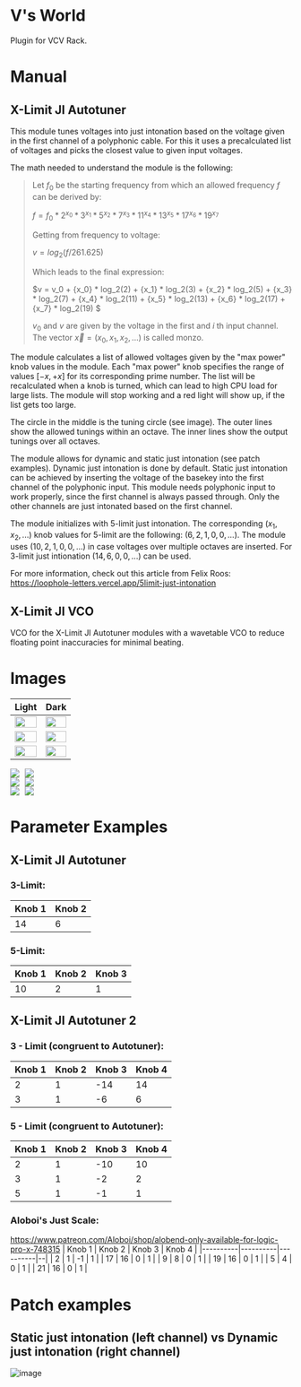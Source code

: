 # V's World
Plugin for VCV Rack.

# Manual

## X-Limit JI Autotuner
This module tunes voltages into just intonation based on the voltage given in the first channel of a polyphonic cable.
For this it uses a precalculated list of voltages and picks the closest value to given input voltages.

The math needed to understand the module is the following:

> Let $f_0$ be the starting frequency from which an allowed frequency $f$ can be derived by:
> 
> $f = f_0 * 2^{x_0} * 3^{x_1} * 5^{x_2} * 7^{x_3} * 11^{x_4} * 13^{x_5} * 17^{x_6} * 19^{x_7}$
>    
> Getting from frequency to voltage:
>
> $v = log_2(f / 261.625)$
>
> Which leads to the final expression:
>
> $v = v_0 + {x_0} * log_2(2) + {x_1} * log_2(3) + {x_2} * log_2(5) + {x_3} * log_2(7) + {x_4} * log_2(11) + {x_5} * log_2(13) + {x_6} * log_2(17) + {x_7} * log_2(19) $
>
> $v_0$ and $v$ are given by the voltage in the first and $i$ th input channel.
> The vector $\vec{x} = (x_0, x_1, x_2, ...)$ is called monzo.

The module calculates a list of allowed voltages given by the "max power" knob values in the module. 
Each "max power" knob specifies the range of values $[-x, +x]$ for its corresponding prime number.
The list will be recalculated when a knob is turned, which can lead to high CPU load for large lists.
The module will stop working and a red light will show up, if the list gets too large.

The circle in the middle is the tuning circle (see image).
The outer lines show the allowed tunings within an octave.
The inner lines show the output tunings over all octaves.

The module allows for dynamic and static just intonation (see patch examples).
Dynamic just intonation is done by default.
Static just intonation can be achieved by inserting the voltage of the basekey into the first channel of the polyphonic input.
This module needs polyphonic input to work properly, since the first channel is always passed through.
Only the other channels are just intonated based on the first channel.

The module initializes with 5-limit just intonation. The corresponding $(x_1,x_2,...)$ knob values for 5-limit are the following: $(6,2,1,0,0,...)$. The module uses $(10,2,1,0,0,...)$ in case voltages over multiple octaves are inserted. For 3-limit just intionation $(14,6,0,0,...)$ can be used.

For more information, check out this article from Felix Roos: https://loophole-letters.vercel.app/5limit-just-intonation

## X-Limit JI VCO
VCO for the X-Limit JI Autotuner modules with a wavetable VCO to reduce floating point inaccuracies for minimal beating.

# Images
Light | Dark
:-------------------------:|:-------------------------:
<img src="https://github.com/user-attachments/assets/01bec857-770c-4400-bad2-4a0b1ce062de" style="height: 100%; max-height: 500px; width: auto;"> | <img src="https://github.com/user-attachments/assets/eec7b422-13fc-4270-b9ed-3976062abaca" style="height: 100%; max-height: 500px; width: auto;">
<img src="https://github.com/user-attachments/assets/4cffd61c-d0e5-4cb2-bbae-cd3f695b852a" style="height: 100%; max-height: 500px; width: auto;"> | <img src="https://github.com/user-attachments/assets/975297ee-607d-40c6-9e3a-e69d0d4e643e" style="height: 100%; max-height: 500px; width: auto;">
<img src="https://github.com/user-attachments/assets/a52b8812-b058-4591-9617-433d74923c83" style="height: 100%; max-height: 500px; width: auto;"> | <img src="https://github.com/user-attachments/assets/e980ce36-bba0-4941-8215-fb5a7951c1b2" style="height: 100%; max-height: 500px; width: auto;">

<!-- Images -->
<div style="display: flex; gap: 10px; align-items: center;">
  <img id="first-image" src="https://github.com/user-attachments/assets/01bec857-770c-4400-bad2-4a0b1ce062de" style="max-height: 500px; width: auto;">
  <img class="other-images" src="https://github.com/user-attachments/assets/eec7b422-13fc-4270-b9ed-3976062abaca" style="max-height: 500px; width: auto;">
</div>
<div style="display: flex; gap: 10px; align-items: center;">
  <img class="other-images" src="https://github.com/user-attachments/assets/4cffd61c-d0e5-4cb2-bbae-cd3f695b852a" style="max-height: 500px; width: auto;">
  <img class="other-images" src="https://github.com/user-attachments/assets/975297ee-607d-40c6-9e3a-e69d0d4e643e" style="max-height: 500px; width: auto;">
</div>
<div style="display: flex; gap: 10px; align-items: center;">
  <img class="other-images" src="https://github.com/user-attachments/assets/a52b8812-b058-4591-9617-433d74923c83" style="max-height: 500px; width: auto;">
  <img class="other-images" src="https://github.com/user-attachments/assets/e980ce36-bba0-4941-8215-fb5a7951c1b2" style="max-height: 500px; width: auto;">
</div>

<script>
  // Ensure all images match the height of the first image dynamically
  const firstImage = document.getElementById('first-image');
  const firstImageHeight = firstImage.height;

  const otherImages = document.querySelectorAll('.other-images');
  otherImages.forEach(img => {
    img.style.maxHeight = `${firstImageHeight}px`;
  });
</script>






# Parameter Examples

## X-Limit JI Autotuner

### 3-Limit: 
| Knob 1   | Knob 2   | 
|----------|----------|
| 14        | 6  |  

### 5-Limit: 
| Knob 1   | Knob 2   | Knob 3   |
|----------|----------|----------|
| 10       | 2  | 1  | 

## X-Limit JI Autotuner 2

### 3 - Limit (congruent to Autotuner):
| Knob 1   | Knob 2   | Knob 3   | Knob 4 |
|----------|----------|----------| --|
| 2        | 1  | -14  | 14 |
| 3 | 1 | -6  | 6  |

### 5 - Limit (congruent to Autotuner):
| Knob 1 | Knob 2 | Knob 3 | Knob 4 |
|----------|----------|----------|--|
| 2 | 1 | -10 | 10 |
| 3 | 1 | -2  | 2  |
| 5 | 1 | -1  | 1  |

### Aloboi's Just Scale:
https://www.patreon.com/Aloboi/shop/alobend-only-available-for-logic-pro-x-748315
| Knob 1 | Knob 2 | Knob 3 | Knob 4 |
|----------|----------|----------|--|
| 2 | 1 | -1 | 1 |
| 17 | 16 | 0  | 1  |
| 9 | 8 | 0  | 1  |
| 19 | 16 | 0  | 1  |
| 5 | 4 | 0  | 1  |
| 21 | 16 | 0  | 1  |

# Patch examples
## Static just intonation (left channel) vs Dynamic just intonation (right channel)

![image](https://github.com/user-attachments/assets/40f583b1-b0d4-41f8-8336-584b8bd0d0a5)


